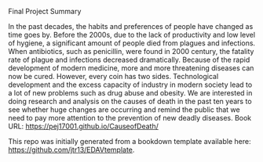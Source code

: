 Final Project Summary

In the past decades, the habits and preferences of people have changed as time goes by. Before the 2000s, due to the lack of productivity and low level of hygiene, a significant amount of people died from plagues and infections. When antibiotics, such as penicillin, were found in 2000 century, the fatality rate of plague and infections decreased dramatically. Because of the rapid development of modern medicine, more and more threatening diseases can now be cured. However, every coin has two sides. Technological development and the excess capacity of industry in modern society lead to a lot of new problems such as drug abuse and obesity. We are interested in doing research and analysis on the causes of death in the past ten years to see whether huge changes are occurring and remind the public that we need to pay more attention to the prevention of new deadly diseases. Book URL: https://pej17001.github.io/CauseofDeath/

This repo was initially generated from a bookdown template available here: https://github.com/jtr13/EDAVtemplate.
